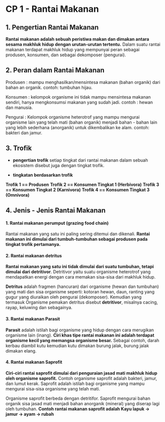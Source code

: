 <!-- Title : Cp 1 Rantai Makanan -->

# CP 1 - Rantai Makanan

## 1. Pengertian Rantai Makanan

**Rantai makanan adalah sebuah peristiwa makan dan dimakan antara sesama makhluk hidup dengan urutan-urutan tertentu.** Dalam suatu rantai makanan terdapat makhluk hidup yang mempunyai peran sebagai produsen, konsumen, dan sebagai dekomposer (pengurai).

## 2. Peran dalam Rantai Makanan

Produsen
: mampu menghasilkan/mensintesa makanan 
(bahan organik) dari bahan an organik. 
contoh: tumbuhan hijau.

Konsumen
: kelompok organisme ini tidak mampu 
	mensintesa makanan sendiri, hanya 
	mengkonsumsi makanan yang sudah jadi.
	contoh : hewan dan manusia.

Pengurai
: Kelompok organisme heterotrof
  yang mampu mengurai organisme lain yang telah mati (bahan organik) menjadi bahan - bahan lain yang lebih sederhana (anorganik) untuk dikembalikan ke alam. 
	contoh: bakteri dan jamur.

## 3. Trofik

- **pengertian trofik**
setiap tingkat dari rantai makanan dalam sebuah ekosistem disebut juga dengan tingkat trofik.

- **tingkatan berdasarkan trofik**

**Trofik 1 == Produsen** 
**Trofik 2 == Konsumen Tingkat 1 (Herbivora)**
**Trofik 3 == Konsumen Tingkat 2 (Karnivora)**
**Trofik 4 == Konsumen Tingkat 3 (Omnivora)**

## 4. Jenis - Jenis Rantai Makanan

#### 1. Rantai makanan perumput (grazing food chain)

Rantai makanan yang satu ini paling sering ditemui dan dikenali. **Rantai makanan ini dimulai dari tumbuh-tumbuhan sebagai produsen pada tingkat trofik pertamanya.**

#### 2. Rantai makanan detritus

**Rantai makanan yang satu ini tidak dimulai dari suatu tumbuhan, tetapi dimulai dari detritivor**. Detritivor yaitu suatu organisme heterotrof yang mendapatkan energi dengan cara memakan sisa-sisa dari makhluk hidup.

**Detritus** adalah fragmen (hancuran) dari organisme (hewan dan tumbuhan) yang mati dan sisa organisme seperti: kotoran hewan, daun, ranting yang gugur yang diuraikan oleh pengurai (dekomposer). Kemudian yang termasuk Organisme pemakan detritus disebut **detritivor**, misalnya cacing, rayap, keluwing dan sebagainya.

#### 3. Rantai makanan Parasit

**Parasit** adalah istilah bagi organisme yang hidup dengan cara merugikan organisme lain (inang). **Ciri khas tipe rantai makanan ini adalah terdapat organisme kecil yang memangsa organisme besar.** Sebagai contoh, darah kerbau diambil kutu kemudian kutu dimakan burung jalak, burung jalak dimakan elang.

#### 4. Rantai makanan Saprofit
**Ciri-ciri rantai saprofit dimulai dari penguraian jasad mati makhluk hidup oleh organisme saprofit.** Contoh organisme saprofit adalah bakteri, jamur, dan lumut kerak. Saprofit adalah istilah bagi organisme yang mampu mengurai sisa-sisa organisme yang telah mati.

Organisme saprofit berbeda dengan detritifor. Saprofit mengurai bahan organik sisa jasad mati menjadi bahan anorganik (mineral) yang diserap lagi oleh tumbuhan. **Contoh rantai makanan saprofit adalah Kayu lapuk → jamur → ayam → rubah**